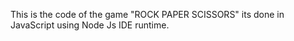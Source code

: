 This is the code of the game
"ROCK PAPER SCISSORS"
its done in JavaScript using Node Js IDE runtime.
